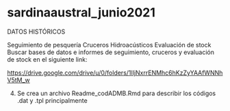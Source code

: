 # sardinaaustral_junio2021

DATOS HISTÓRICOS

Seguimiento de pesquería
Cruceros Hidroacústicos
Evaluación de stock
Buscar bases de datos e informes de seguimiento, cruceros y evaluación de stock en el siguiente link:

https://drive.google.com/drive/u/0/folders/1lIjNxrrENMhc6hKzZyYAAfWNNhV5tM_w



4. Se crea un archivo Readme_codADMB.Rmd para describir los códigos .dat y .tpl principalmente




